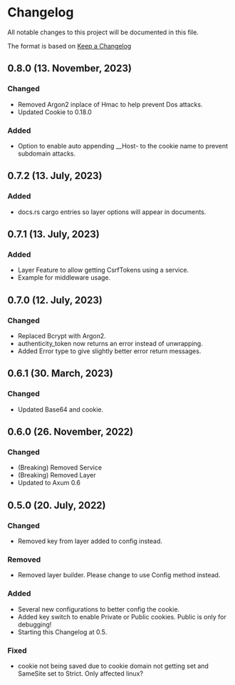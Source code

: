 # Changelog

All notable changes to this project will be documented in this file.

The format is based on [Keep a Changelog](https://keepachangelog.com/en/1.0.0/)

## 0.8.0 (13. November, 2023)
### Changed
- Removed Argon2 inplace of Hmac<Sha256> to help prevent Dos attacks.
- Updated Cookie to 0.18.0

### Added
- Option to enable auto appending __Host- to the cookie name to prevent subdomain attacks.

## 0.7.2 (13. July, 2023)
### Added
- docs.rs cargo entries so layer options will appear in documents.

## 0.7.1 (13. July, 2023)
### Added
- Layer Feature to allow getting CsrfTokens using a service.
- Example for middleware usage.

## 0.7.0 (12. July, 2023)
### Changed
- Replaced Bcrypt with Argon2.
- authenticity_token now returns an error instead of unwrapping.
- Added Error type to give slightly better error return messages.

## 0.6.1 (30. March, 2023)
### Changed
- Updated Base64 and cookie.

## 0.6.0 (26. November, 2022)
### Changed
- (Breaking) Removed Service
- (Breaking) Removed Layer
- Updated to Axum 0.6

## 0.5.0 (20. July, 2022)
### Changed
- Removed key from layer added to config instead.

### Removed
- Removed layer builder. Please change to use Config method instead.

### Added
- Several new configurations to better config the cookie.
- Added key switch to enable Private or Public cookies. Public is only for debugging!
- Starting this Changelog at 0.5.

### Fixed
- cookie not being saved due to cookie domain not getting set and SameSite set to Strict. Only affected linux?
